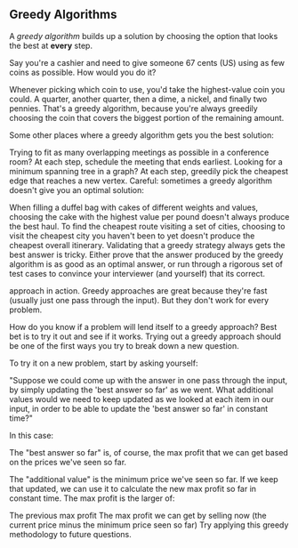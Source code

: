 ## Greedy Algorithms

A _greedy algorithm_ builds up a solution by choosing the option that looks the best at **every** step.

Say you're a cashier and need to give someone 67 cents (US) using as few coins as possible. How would you do it?

Whenever picking which coin to use, you'd take the highest-value coin you could. A quarter, another quarter, then a dime, a nickel, and finally two pennies. That's a greedy algorithm, because you're always greedily choosing the coin that covers the biggest portion of the remaining amount.

Some other places where a greedy algorithm gets you the best solution:

Trying to fit as many overlapping meetings as possible in a conference room? At each step, schedule the meeting that ends earliest.
Looking for a minimum spanning tree in a graph? At each step, greedily pick the cheapest edge that reaches a new vertex.
Careful: sometimes a greedy algorithm doesn't give you an optimal solution:

When filling a duffel bag with cakes of different weights and values, choosing the cake with the highest value per pound doesn't always produce the best haul.
To find the cheapest route visiting a set of cities, choosing to visit the cheapest city you haven't been to yet doesn't produce the cheapest overall itinerary.
Validating that a greedy strategy always gets the best answer is tricky. Either prove that the answer produced by the greedy algorithm is as good as an optimal answer, or run through a rigorous set of test cases to convince your interviewer (and yourself) that its correct.

approach in action. Greedy approaches are great because they're fast (usually just one pass through the input). But they don't work for every problem.

How do you know if a problem will lend itself to a greedy approach? Best bet is to try it out and see if it works. Trying out a greedy approach should be one of the first ways you try to break down a new question.

To try it on a new problem, start by asking yourself:

"Suppose we could come up with the answer in one pass through the input, by simply updating the 'best answer so far' as we went. What additional values would we need to keep updated as we looked at each item in our input, in order to be able to update the 'best answer so far' in constant time?"

In this case:

The "best answer so far" is, of course, the max profit that we can get based on the prices we've seen so far.

The "additional value" is the minimum price we've seen so far. If we keep that updated, we can use it to calculate the new max profit so far in constant time. The max profit is the larger of:

The previous max profit
The max profit we can get by selling now (the current price minus the minimum price seen so far)
Try applying this greedy methodology to future questions.
